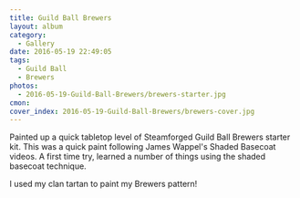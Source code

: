 ```yaml
---
title: Guild Ball Brewers
layout: album
category:
  - Gallery
date: 2016-05-19 22:49:05
tags:
  - Guild Ball
  - Brewers
photos:
  - 2016-05-19-Guild-Ball-Brewers/brewers-starter.jpg
cmon:
cover_index: 2016-05-19-Guild-Ball-Brewers/brewers-cover.jpg
---
```


Painted up a quick tabletop level of Steamforged Guild Ball Brewers starter kit. This was a quick paint following James Wappel's Shaded Basecoat videos. A first time try, learned a number of things using the shaded basecoat technique.

I used my clan tartan to paint my Brewers pattern!
